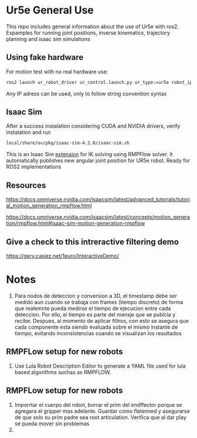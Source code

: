# Ur5e General Use
This repo includes general information about the use of Ur5e with ros2. Expamples for running joint positions, inverse kinematics, trajectory planning and isaac sim simulations

## Using fake hardware 
For motion test with no real hardware use:
```bash
ros2 launch ur_robot_driver ur_control.launch.py ur_type:=ur5e robot_ip:=192.168.56.101 use_fake_hardware:=true 
```
Any IP adress can be used, only to follow string convention syntax

## Isaac Sim 
After a success instalation considering CUDA and NVIDIA drivers, verify instalation and run 

```bash
local/share/ov/pkg/isaac-sim-4.2.0/isaac-sim.sh
```
This is an Isaac Sim [extension](https://github.com/ferestradaa/ur5e/tree/main/ik_extension1) for IK solving using RMPFlow solver. It automatically publishes new angular joint position for UR5e robot. Ready for ROS2 implementations

## Resources

https://docs.omniverse.nvidia.com/isaacsim/latest/advanced_tutorials/tutorial_motion_generation_rmpflow.html

https://docs.omniverse.nvidia.com/isaacsim/latest/concepts/motion_generation/rmpflow.html#isaac-sim-motion-generation-rmpflow

## Give a check to this intreractive filtering demo

https://gery.casiez.net/1euro/InteractiveDemo/

# Notes

1. Para nodos de deteccion y conversion a 3D, el timestamp debe ser medido aun cuando se trabaja con frames (tiempo discreto) de forma que realemnte pueda medirse el tiempo de ejecucion entre cada deteccion.
Por ello, el tiempo es parte del mensje que se publcia y recibe.
Despues, al momento de aplicar filtros, con esto se asegura que cada componente esta siendo evaluada sobre el mismo instante de tiempo, evitando inconsistencias cuando
se visualizan los resultados


## RMPFLow setup for new robots
1. Use Lula Robot Description Editor to generate a YAML file used for lula based algorithms suchas as RMPFLOW.

## RMPFLow setup for new robots

1. Imporrtar el cuerpo del robot, borrar el prim del endffector porque se agregara el gripper mas adelante. Guardar como flatenned y asegurarse de que solo su prim padre sea root articulation. Verifica que al dar play se pueda mover sin problemas
2. 



